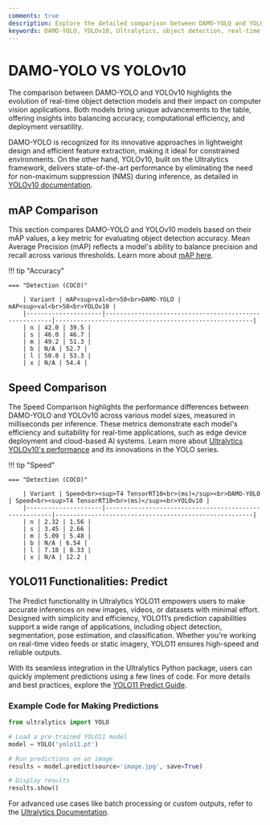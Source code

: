 ```yaml
---
comments: true
description: Explore the detailed comparison between DAMO-YOLO and YOLOv10, two cutting-edge models in the world of object detection. Understand their performance, efficiency, and suitability for real-time AI applications across various industries, from edge AI deployments to complex computer vision tasks.
keywords: DAMO-YOLO, YOLOv10, Ultralytics, object detection, real-time AI, edge AI, computer vision, model comparison, artificial intelligence
---
```


# DAMO-YOLO VS YOLOv10

The comparison between DAMO-YOLO and YOLOv10 highlights the evolution of real-time object detection models and their impact on computer vision applications. Both models bring unique advancements to the table, offering insights into balancing accuracy, computational efficiency, and deployment versatility.

DAMO-YOLO is recognized for its innovative approaches in lightweight design and efficient feature extraction, making it ideal for constrained environments. On the other hand, YOLOv10, built on the Ultralytics framework, delivers state-of-the-art performance by eliminating the need for non-maximum suppression (NMS) during inference, as detailed in [YOLOv10 documentation](https://docs.ultralytics.com/models/yolov10/).


## mAP Comparison

This section compares DAMO-YOLO and YOLOv10 models based on their mAP values, a key metric for evaluating object detection accuracy. Mean Average Precision (mAP) reflects a model's ability to balance precision and recall across various thresholds. Learn more about [mAP here](https://www.ultralytics.com/glossary/mean-average-precision-map).


!!! tip "Accuracy"

	=== "Detection (COCO)"

		| Variant | mAP<sup>val<br>50<br>DAMO-YOLO | mAP<sup>val<br>50<br>YOLOv10 |
		|---------------------|-------------------------------------------------------|-------------------------------------------------------|
		| n | 42.0 | 39.5 |
		| s | 46.0 | 46.7 |
		| m | 49.2 | 51.3 |
		| b | N/A | 52.7 |
		| l | 50.8 | 53.3 |
		| x | N/A | 54.4 |
		

## Speed Comparison

The Speed Comparison highlights the performance differences between DAMO-YOLO and YOLOv10 across various model sizes, measured in milliseconds per inference. These metrics demonstrate each model's efficiency and suitability for real-time applications, such as edge device deployment and cloud-based AI systems. Learn more about [Ultralytics YOLOv10's performance](https://docs.ultralytics.com/models/yolov10/) and its innovations in the YOLO series.


!!! tip "Speed"

	=== "Detection (COCO)"

		| Variant | Speed<br><sup>T4 TensorRT10<br>(ms)</sup><br>DAMO-YOLO | Speed<br><sup>T4 TensorRT10<br>(ms)</sup><br>YOLOv10 |
		|---------------------|-------------------------------------------------------|-------------------------------------------------------|
		| n | 2.32 | 1.56 |
		| s | 3.45 | 2.66 |
		| m | 5.09 | 5.48 |
		| b | N/A | 6.54 |
		| l | 7.18 | 8.33 |
		| x | N/A | 12.2 |

## YOLO11 Functionalities: Predict

The Predict functionality in Ultralytics YOLO11 empowers users to make accurate inferences on new images, videos, or datasets with minimal effort. Designed with simplicity and efficiency, YOLO11’s prediction capabilities support a wide range of applications, including object detection, segmentation, pose estimation, and classification. Whether you're working on real-time video feeds or static imagery, YOLO11 ensures high-speed and reliable outputs.

With its seamless integration in the Ultralytics Python package, users can quickly implement predictions using a few lines of code. For more details and best practices, explore the [YOLO11 Predict Guide](https://docs.ultralytics.com/modes/predict/).

### Example Code for Making Predictions
```python
from ultralytics import YOLO

# Load a pre-trained YOLO11 model
model = YOLO('yolo11.pt')

# Run predictions on an image
results = model.predict(source='image.jpg', save=True)

# Display results
results.show()
```

For advanced use cases like batch processing or custom outputs, refer to the [Ultralytics Documentation](https://docs.ultralytics.com/).
